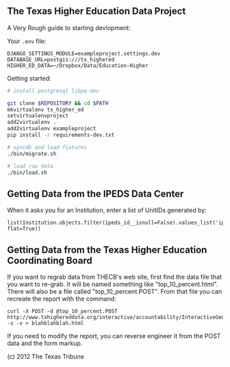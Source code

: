 The Texas Higher Education Data Project
---------------------------------------

A Very Rough guide to starting devlopment:

Your `.env` file:

```
DJANGO_SETTINGS_MODULE=exampleproject.settings.dev
DATABASE_URL=postgis:///tx_highered
HIGHER_ED_DATA=~/Dropbox/Data/Education-Higher
```

Getting started:

```bash
# install postgresql libpq-dev

git clone $REPOSITORY && cd $PATH
mkvirtualenv tx_higher_ed
setvirtualenvproject
add2virtualenv .
add2virtualenv exampleproject
pip install -r requirements-dev.txt

# syncdb and load fixtures
./bin/migrate.sh

# load raw data
./bin/load.sh
```


Getting Data from the IPEDS Data Center
-----------------
When it asks you for an Institution, enter a list of UnitIDs generated by:

	list(Institution.objects.filter(ipeds_id__isnull=False).values_list('ipeds_id', flat=True))

Getting Data from the Texas Higher Education Coordinating Board
------------------
If you want to regrab data from THECB's web site, first find the data file that you want to re-grab.
It will be named something like "top_10_percent.html". There will also be a file called "top_10_percent.POST". From that file you can recreate the report with the command:

    curl -X POST -d @top_10_percent.POST http://www.txhighereddata.org/interactive/accountability/InteractiveGenerate.cfm -s -v > blahblahblah.html

If you need to modify the report, you can reverse engineer it from the POST data and the form markup.




(c) 2012 The Texas Tribune
